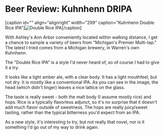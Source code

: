 Beer Review: Kuhnhenn DRIPA
===========================

\[caption id="" align="alignright" width="299" caption="Kuhnhenn Double Rice IPA"\]![Double Rice IPA](http://www.yeastboundanddown.com/wp-content/uploads/2010/10/wpid-IMG_20101019_171450.jpg)\[/caption\]

With Ashley's Ann Arbor conveniently located within walking distance, I get a chance to sample a variety of beers from "Michigan's Premier Multi-tap." The latest I tried comes from a Michigan brewery, in Warren's own Kuhnhenn.

The "Double Rice IPA" is a style I'd never heard of, so of course I had to give it a try.

It looks like a light amber ale, with a clear body. It has a light mouthfeel, but not dry. It is mostly like a conventional IPA. As you can see in the image, the head (which didn't linger) leaves a nice lattice on the glass.

The taste is really sweet - both the malt body (I assume mostly rice) and hops. Rice is a typically flavorless adjunct, so it's no surprise that it doesn't add much flavor outside of sweetness. The hops are really juicy/sweet tasting, rather than the typical bitterness you'd expect from an IPA.

As a new style, it's interesting to try, but not really that novel, nor is it something I'd go out of my way to drink again.